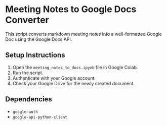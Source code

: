 # Meeting Notes to Google Docs Converter

This script converts markdown meeting notes into a well-formatted Google Doc using the Google Docs API.

## Setup Instructions

1. Open the `meeting_notes_to_docs.ipynb` file in Google Colab.
2. Run the script.
3. Authenticate with your Google account.
4. Check your Google Drive for the newly created document.

## Dependencies

- `google-auth`
- `google-api-python-client`

